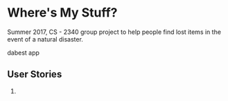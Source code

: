 # Where's My Stuff?

Summer 2017, CS - 2340 group project to help people find lost items in the event of a natural disaster.

dabest app

## User Stories
1. 
